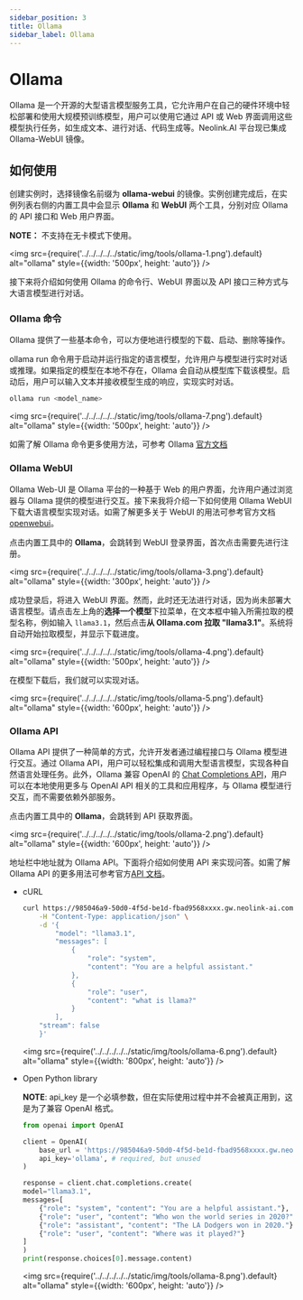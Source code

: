 ```yaml
---
sidebar_position: 3
title: Ollama
sidebar_label: Ollama
---
```


# Ollama

Ollama 是一个开源的大型语言模型服务工具，它允许用户在自己的硬件环境中轻松部署和使用大规模预训练模型，用户可以使用它通过 API 或 Web 界面调用这些模型执行任务，如生成文本、进行对话、代码生成等。Neolink.AI 平台现已集成 Ollama-WebUI 镜像。

## 如何使用

创建实例时，选择镜像名前缀为 **ollama-webui** 的镜像。实例创建完成后，在实例列表右侧的内置工具中会显示 **Ollama** 和 **WebUI** 两个工具，分别对应 Ollama 的 API 接口和 Web 用户界面。

__NOTE：__ 不支持在无卡模式下使用。

<img src={require('../../../../../static/img/tools/ollama-1.png').default} alt="ollama" style={{width: '500px', height: 'auto'}} />

接下来将介绍如何使用 Ollama 的命令行、WebUI 界面以及 API 接口三种方式与大语言模型进行对话。

### Ollama 命令

Ollama 提供了一些基本命令，可以方便地进行模型的下载、启动、删除等操作。

ollama run 命令用于启动并运行指定的语言模型，允许用户与模型进行实时对话或推理。如果指定的模型在本地不存在，Ollama 会自动从模型库下载该模型。启动后，用户可以输入文本并接收模型生成的响应，实现实时对话。

```bash
ollama run <model_name>
```
<img src={require('../../../../../static/img/tools/ollama-7.png').default} alt="ollama" style={{width: '500px', height: 'auto'}} />

如需了解 Ollama 命令更多使用方法，可参考 Ollama [官方文档](https://github.com/ollama/ollama/blob/main/README.md#quickstart)

### Ollama WebUI

Ollama Web-UI 是 Ollama 平台的一种基于 Web 的用户界面，允许用户通过浏览器与 Ollama 提供的模型进行交互。接下来我将介绍一下如何使用 Ollama WebUI 下载大语言模型实现对话。如需了解更多关于 WebUI 的用法可参考官方文档 [openwebui](https://docs.openwebui.com/features/)。

点击内置工具中的 **Ollama**，会跳转到 WebUI 登录界面，首次点击需要先进行注册。

<img src={require('../../../../../static/img/tools/ollama-3.png').default} alt="ollama" style={{width: '300px', height: 'auto'}} />

成功登录后，将进入 WebUI 界面。然而，此时还无法进行对话，因为尚未部署大语言模型。请点击左上角的**选择一个模型**下拉菜单，在文本框中输入所需拉取的模型名称，例如输入 `llama3.1`，然后点击**从 Ollama.com 拉取 "llama3.1"**。系统将自动开始拉取模型，并显示下载进度。

<img src={require('../../../../../static/img/tools/ollama-4.png').default} alt="ollama" style={{width: '500px', height: 'auto'}} />

在模型下载后，我们就可以实现对话。

<img src={require('../../../../../static/img/tools/ollama-5.png').default} alt="ollama" style={{width: '600px', height: 'auto'}} />

### Ollama API

Ollama API 提供了一种简单的方式，允许开发者通过编程接口与 Ollama 模型进行交互。通过 Ollama API，用户可以轻松集成和调用大型语言模型，实现各种自然语言处理任务。此外，Ollama 兼容 OpenAI 的 [Chat Completions API](https://github.com/ollama/ollama/blob/main/docs/openai.md)，用户可以在本地使用更多与 OpenAI API 相关的工具和应用程序，与 Ollama 模型进行交互，而不需要依赖外部服务。

点击内置工具中的 **Ollama**，会跳转到 API 获取界面。

<img src={require('../../../../../static/img/tools/ollama-2.png').default} alt="ollama" style={{width: '600px', height: 'auto'}} />

地址栏中地址就为 Ollama API。下面将介绍如何使用 API 来实现问答。如需了解 Ollama API 的更多用法可参考官方[API 文档](https://github.com/ollama/ollama/blob/main/docs/api.md)。

- cURL

    ```bash
    curl https://985046a9-50d0-4f5d-be1d-fbad9568xxxx.gw.neolink-ai.com/ollama-api/api/chat \
        -H "Content-Type: application/json" \
        -d '{
            "model": "llama3.1",
            "messages": [
                {
                    "role": "system",
                    "content": "You are a helpful assistant."
                },
                {
                    "role": "user",
                    "content": "what is llama?"
                }
            ],
        "stream": false
        }'
    ```

    <img src={require('../../../../../static/img/tools/ollama-6.png').default} alt="ollama" style={{width: '800px', height: 'auto'}} />

- Open Python library

    __NOTE__: api_key 是一个必填参数，但在实际使用过程中并不会被真正用到，这是为了兼容 OpenAI 格式。

    ```python
    from openai import OpenAI

    client = OpenAI(
        base_url = 'https://985046a9-50d0-4f5d-be1d-fbad9568xxxx.gw.neolink-ai.com/ollama-api/v1',
        api_key='ollama', # required, but unused
    )

    response = client.chat.completions.create(
    model="llama3.1",
    messages=[
        {"role": "system", "content": "You are a helpful assistant."},
        {"role": "user", "content": "Who won the world series in 2020?"},
        {"role": "assistant", "content": "The LA Dodgers won in 2020."},
        {"role": "user", "content": "Where was it played?"}
    ]
    )
    print(response.choices[0].message.content)
    ```

     <img src={require('../../../../../static/img/tools/ollama-8.png').default} alt="ollama" style={{width: '600px', height: 'auto'}} />